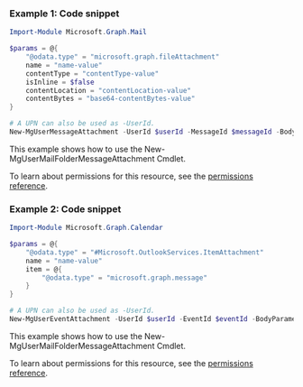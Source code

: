 ### Example 1: Code snippet

```powershellImport-Module Microsoft.Graph.Mail

$params = @{
	"@odata.type" = "microsoft.graph.fileAttachment"
	name = "name-value"
	contentType = "contentType-value"
	isInline = $false
	contentLocation = "contentLocation-value"
	contentBytes = "base64-contentBytes-value"
}

# A UPN can also be used as -UserId.
New-MgUserMessageAttachment -UserId $userId -MessageId $messageId -BodyParameter $params
```
This example shows how to use the New-MgUserMailFolderMessageAttachment Cmdlet.
To learn about permissions for this resource, see the [permissions reference](/graph/permissions-reference).

### Example 2: Code snippet

```powershellImport-Module Microsoft.Graph.Calendar

$params = @{
	"@odata.type" = "#Microsoft.OutlookServices.ItemAttachment"
	name = "name-value"
	item = @{
		"@odata.type" = "microsoft.graph.message"
	}
}

# A UPN can also be used as -UserId.
New-MgUserEventAttachment -UserId $userId -EventId $eventId -BodyParameter $params
```
This example shows how to use the New-MgUserMailFolderMessageAttachment Cmdlet.
To learn about permissions for this resource, see the [permissions reference](/graph/permissions-reference).

